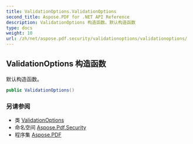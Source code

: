 ```yaml
---
title: ValidationOptions.ValidationOptions
second_title: Aspose.PDF for .NET API Reference
description: ValidationOptions 构造函数。默认构造函数
type: docs
weight: 10
url: /zh/net/aspose.pdf.security/validationoptions/validationoptions/
---
```

## ValidationOptions 构造函数

默认构造函数。

```csharp
public ValidationOptions()
```

### 另请参阅

* 类 [ValidationOptions](../)
* 命名空间 [Aspose.Pdf.Security](../../../aspose.pdf.security/)
* 程序集 [Aspose.PDF](../../../)